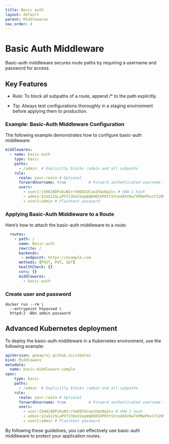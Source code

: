 ```yaml
---
title: Basic auth
layout: default
parent: Middlewares
nav_order: 4
---
```



# Basic Auth Middleware

Basic-auth middleware secures route paths by requiring a username and password for access.

## Key Features
- Rule: To block all subpaths of a route, append /* to the path explicitly.

- Tip: Always test configurations thoroughly in a staging environment before applying them to production.


### Example: Basic-Auth Middleware Configuration
The following example demonstrates how to configure basic-auth middleware:

```yaml
middlewares:
  - name: basic-auth
    type: basic
    paths:
      - /admin  # Explicitly blocks /admin and all subpaths
    rule:
      realm: your-realm # Optional
      forwardUsername: true          # Forward authenticated username to backend
      users:
        - user1:{SHA}0DPiKuNIrrVmD8IUCuw1hQxNqZc= # SHA-1 hash
        - admin:$2a$12$LaPhf23UoCGepWqDO0IUPOttStnndA5V8w7XPNeP0vn712N5Uyali # bcrypt hash
        - user2:admin # Plaintext password
```



### Applying Basic-Auth Middleware to a Route
Here’s how to attach the basic-auth middleware to a route:

```yaml
  routes:
    - path: /
      name: Basic-auth
      rewrite: /
      backends:
       - endpoint: https://example.com
      methods: [POST, PUT, GET]
      healthCheck: {}
      cors: {}
      middlewares:
        - basic-auth
```

### Create user and password

```shell
docker run --rm \
  --entrypoint htpasswd \
  httpd:2 -Bbn admin password
```

## Advanced Kubernetes deployment

To deploy the basic-auth middleware in a Kubernetes environment, use the following example:

```yaml
apiVersion: gomaproj.github.io/v1beta1
kind: Middleware
metadata:
  name: basic-middleware-sample
spec:
    type: basic
    paths:
      - /admin  # Explicitly blocks /admin and all subpaths
    rule:
      realm: your-realm # Optional
      forwardUsername: true          # Forward authenticated username to backend
      users:
        - user:{SHA}0DPiKuNIrrVmD8IUCuw1hQxNqZc= # SHA-1 hash
        - admin:$2a$12$LaPhf23UoCGepWqDO0IUPOttStnndA5V8w7XPNeP0vn712N5Uyali # bcrypt hash
        - user2:admin # Plaintext password
```

By following these guidelines, you can effectively use basic-auth middleware to protect your application routes.